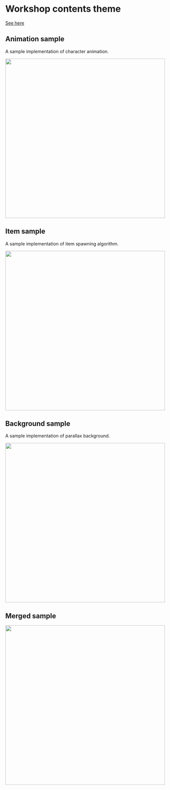 # Workshop contents theme

[See here](https://aualrxse.notion.site/TODO-5ab911bb159942abaf33abce6c95675d)

## Animation sample

A sample implementation of character animation.

<img src="https://user-images.githubusercontent.com/59504416/219400387-055037da-d59b-4d29-88cb-24ab0aed84d7.gif" width="500" />

## Item sample

A sample implementation of item spawning algorithm.

<img src="https://user-images.githubusercontent.com/59504416/219400406-9995c720-e73b-4153-a787-e1f15e47d212.gif" width="500" />

## Background sample

A sample implementation of parallax background.

<img src="https://user-images.githubusercontent.com/59504416/219400421-6e5a0add-a341-4289-81f2-44ffa0252c78.gif" width="500" />

## Merged sample

<img src="https://user-images.githubusercontent.com/59504416/219463726-3ff2f752-b48d-41c6-a4bd-971868ab7248.gif" width="500" />

